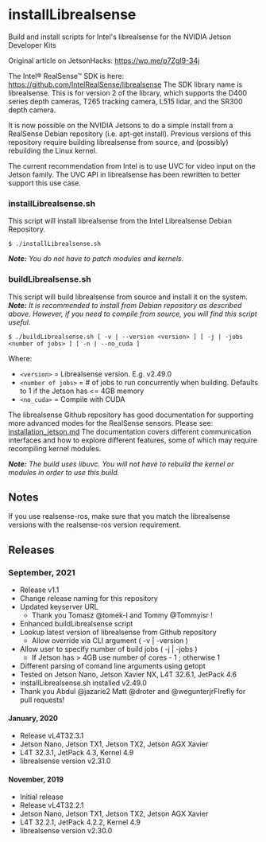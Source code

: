 # installLibrealsense
Build and install scripts for Intel's librealsense for the NVIDIA Jetson Developer Kits

Original article on JetsonHacks: https://wp.me/p7ZgI9-34j

The Intel® RealSense™ SDK is here: https://github.com/IntelRealSense/librealsense
The SDK library name is librealsense. This is for version 2 of the library, which supports
the D400 series depth cameras, T265 tracking camera, L515 lidar, and the SR300 depth camera.

It is now possible on the NVIDIA Jetsons to do a simple install from a RealSense Debian repository
(i.e. apt-get install). Previous versions of this repository require building librealsense from source, and (possibly) rebuilding the Linux kernel.

The current recommendation from Intel is to use UVC for video input on the Jetson family. The
UVC API in librealsense has been rewritten to better support this use case.

<h3>installLibrealsense.sh</h3>
This script will install librealsense from the Intel Librealsense Debian Repository.
<p> 

```
$ ./installLibrealsense.sh
```

<em><b>Note:</b> You do not have to patch modules and kernels.</em>

<h3>buildLibrealsense.sh</h3>
This script will build librealsense from source and install it on the system. <em><b>Note:</b> It is recommended to install from Debian repository as described above. However, if you need to compile from source, you will find this script useful.</em>
<p>

```
$ ./buildLibrealsense.sh [ -v | --version <version> ] [ -j | -jobs <number of jobs> ] [ -n | --no_cuda ]
```

Where:
* `<version>` = Librealsense version. E.g. v2.49.0
* `<number of jobs>` = # of jobs to run concurrently when building. Defaults to 1 if the Jetson has <= 4GB memory
* `<no_cuda>` = Compile with CUDA

The librealsense Github repository has good documentation for supporting more advanced modes for the RealSense sensors. Please see: [installation_jetson.md](https://github.com/IntelRealSense/librealsense/blob/master/doc/installation_jetson.md) The documentation covers different communication interfaces and how to explore different features, some of which may require recompiling kernel modules.
  
<em><b>Note:</b> The build uses libuvc. You will not have to rebuild the kernel or modules in order to use this build.</em>

<h2>Notes</h2>
If you use realsense-ros, make sure that you match the librealsense versions with the realsense-ros version requirement.
  
## Releases
  
### September, 2021
* Release v1.1
* Change release naming for this repository
* Updated keyserver URL
  * Thank you Tomasz @tomek-I and Tommy @Tommyisr !
* Enhanced buildLibrealsense script
* Lookup latest version of librealsense from Github repository
    * Allow override via CLI argument ( -v | -version )
* Allow user to specify number of build jobs ( -j | -jobs )
  * If Jetson has > 4GB use number of cores - 1 ; otherwise 1
* Different parsing of comand line arguments using getopt
* Tested on Jetson Nano, Jetson Xavier NX, L4T 32.6.1, JetPack 4.6
* installLibrealsense.sh installed v2.49.0
* Thank you Abdul @jazarie2  Matt @droter and @wegunterjrFIrefly for pull requests!
  
<h4>January, 2020</h4>

* Release vL4T32.3.1
* Jetson Nano, Jetson TX1, Jetson TX2, Jetson AGX Xavier
* L4T 32.3.1, JetPack 4.3, Kernel 4.9
* librealsense version v2.31.0


<h4>November, 2019</h4>

* Initial release
* Release vL4T32.2.1
* Jetson Nano, Jetson TX1, Jetson TX2, Jetson AGX Xavier
* L4T 32.2.1, JetPack 4.2.2, Kernel 4.9
* librealsense version v2.30.0

